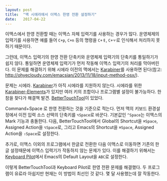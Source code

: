 ```yaml
---
layout: post
title:  "맥 시에라에서 이맥스 한영 전환 설정하기"
date:   2017-04-22
---
```


이맥스에서 한영 전환할 때는 이맥스 자체 입력기를 사용하는 경우가 많다. 운영체제의 입력기를 사용하면 예를 들어 `C+p`, `C+n` 등의 명령을 `C+ㅔ`, `C+ㅜ`로 인식해서 처리하지 못하기 때문이다.

그런데, 이맥스 입력기의 한영 전환 단축키와 운영체제 입력기의 단축키를 통일하기가 쉽지 않다. 통일하면 운영체제 입력기가 먼저 작동해 이맥스 입력기의 처리를 막아버린다. 이 문제를 해결하기 위해 시에라 이전의 맥에서는 [Karabiner](https://pqrs.org/osx/karabiner/)를 사용하면 된다(참고: <http://ohyecloudy.com/emacsian/2013/11/18/input-method-osx/>).

문제는 시에라. [Karabiner](https://pqrs.org/osx/karabiner/)가 아직 시에라를 지원하지 않는다. 시에라를 위한 [Karabiner-Elements](https://github.com/tekezo/Karabiner-Elements)가 있지만 여러 키의 조합이나 프로그램별 설정이 불가능하다. 한참을 찾다가 해결책 발견. [BetterTouchTool](https://www.boastr.net/)이 있었다.

Command+Space 로 한영 전환하는 것을 기준으로 적는다. 먼저 맥의 키보드 환경설정에서 이전 입력 소스 선택의 단축키를 `⌥Space`로 바꾼다. 기본값인 `^Space`는 이맥스의 Mark 기능과 충돌한다. 다음, BetterTouchTool에서 Global의 Shortcut을 `⌘Space`, Assigned Action을 `⌥Space`로, 그리고 Emacs의 Shortcut을 `⌘Space`, Assigned Action을 `⇧Space`로 설정한다.

추가로, 이맥스 이외의 프로그램에서 한글로 전환한 다음 이맥스로 이동하면 기존의 한글 설정때문에 이맥스 입력기가 작동하지 않는 문제가 있다. 이를 해결하기 위해서는 [Keyboard Pilot](http://tinybird.com/mac/keyboard-pilot.html)에서 Emacs의 Default Layout을 `ABC`로 설정한다.

이렇게 BetterTouchTool과 Keyboard Pilot로 한영 전환 문제를 해결했다. 두 프로그램이 유료라 아쉽지만 현재는 이 방법이 최선인 것 같다. 몇 달 사용했는데 잘 작동한다.